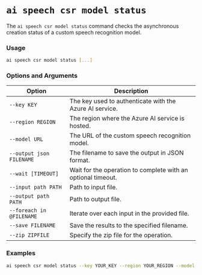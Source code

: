 # `ai speech csr model status`

The `ai speech csr model status` command checks the asynchronous creation status of a custom speech recognition model.

### Usage
``` bash
ai speech csr model status [...]
```

### Options and Arguments

| Option | Description |
|--------|-------------|
| `--key KEY` | The key used to authenticate with the Azure AI service. |
| `--region REGION` | The region where the Azure AI service is hosted. |
| `--model URL` | The URL of the custom speech recognition model. |
| `--output json FILENAME` | The filename to save the output in JSON format. |
| `--wait [TIMEOUT]` | Wait for the operation to complete with an optional timeout. |
| `--input path PATH` | Path to input file. |
| `--output path PATH` | Path to output file. |
| `--foreach in @FILENAME` | Iterate over each input in the provided file. |
| `--save FILENAME` | Save the results to the specified filename. |
| `--zip ZIPFILE` | Specify the zip file for the operation. |

### Examples

``` bash title="Check the status of a custom speech recognition model"
ai speech csr model status --key YOUR_KEY --region YOUR_REGION --model YOUR_MODEL_URL --output json status.json
```